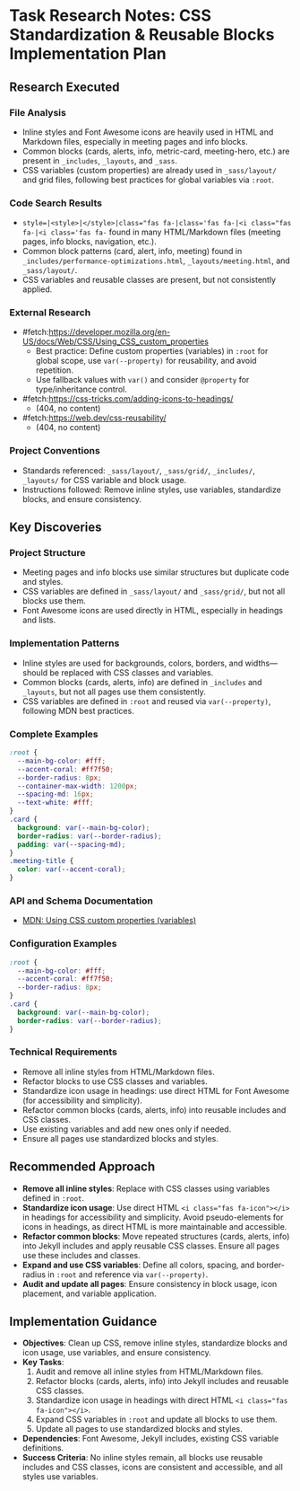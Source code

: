 <!-- markdownlint-disable-file -->

# Task Research Notes: CSS Standardization & Reusable Blocks Implementation Plan

## Research Executed

### File Analysis

- Inline styles and Font Awesome icons are heavily used in HTML and Markdown files, especially in meeting pages and info blocks.
- Common blocks (cards, alerts, info, metric-card, meeting-hero, etc.) are present in `_includes`, `_layouts`, and `_sass`.
- CSS variables (custom properties) are already used in `_sass/layout/` and grid files, following best practices for global variables via `:root`.

### Code Search Results

- `style=|<style>|</style>|class="fas fa-|class='fas fa-|<i class="fas fa-|<i class='fas fa-` found in many HTML/Markdown files (meeting pages, info blocks, navigation, etc.).
- Common block patterns (card, alert, info, meeting) found in `_includes/performance-optimizations.html`, `_layouts/meeting.html`, and `_sass/layout/`.
- CSS variables and reusable classes are present, but not consistently applied.

### External Research

- #fetch:https://developer.mozilla.org/en-US/docs/Web/CSS/Using_CSS_custom_properties
  - Best practice: Define custom properties (variables) in `:root` for global scope, use `var(--property)` for reusability, and avoid repetition.
  - Use fallback values with `var()` and consider `@property` for type/inheritance control.
- #fetch:https://css-tricks.com/adding-icons-to-headings/
  - (404, no content)
- #fetch:https://web.dev/css-reusability/
  - (404, no content)

### Project Conventions

- Standards referenced: `_sass/layout/`, `_sass/grid/`, `_includes/`, `_layouts/` for CSS variable and block usage.
- Instructions followed: Remove inline styles, use variables, standardize blocks, and ensure consistency.

## Key Discoveries

### Project Structure

- Meeting pages and info blocks use similar structures but duplicate code and styles.
- CSS variables are defined in `_sass/layout/` and `_sass/grid/`, but not all blocks use them.
- Font Awesome icons are used directly in HTML, especially in headings and lists.

### Implementation Patterns

- Inline styles are used for backgrounds, colors, borders, and widths—should be replaced with CSS classes and variables.
- Common blocks (cards, alerts, info) are defined in `_includes` and `_layouts`, but not all pages use them consistently.
- CSS variables are defined in `:root` and reused via `var(--property)`, following MDN best practices.

### Complete Examples

```css
:root {
  --main-bg-color: #fff;
  --accent-coral: #ff7f50;
  --border-radius: 8px;
  --container-max-width: 1200px;
  --spacing-md: 16px;
  --text-white: #fff;
}
.card {
  background: var(--main-bg-color);
  border-radius: var(--border-radius);
  padding: var(--spacing-md);
}
.meeting-title {
  color: var(--accent-coral);
}
```

### API and Schema Documentation

- [MDN: Using CSS custom properties (variables)](https://developer.mozilla.org/en-US/docs/Web/CSS/Using_CSS_custom_properties)

### Configuration Examples

```scss
:root {
  --main-bg-color: #fff;
  --accent-coral: #ff7f50;
  --border-radius: 8px;
}
.card {
  background: var(--main-bg-color);
  border-radius: var(--border-radius);
}
```

### Technical Requirements

- Remove all inline styles from HTML/Markdown files.
- Refactor blocks to use CSS classes and variables.
- Standardize icon usage in headings: use direct HTML for Font Awesome (for accessibility and simplicity).
- Refactor common blocks (cards, alerts, info) into reusable includes and CSS classes.
- Use existing variables and add new ones only if needed.
- Ensure all pages use standardized blocks and styles.

## Recommended Approach

- **Remove all inline styles**: Replace with CSS classes using variables defined in `:root`.
- **Standardize icon usage**: Use direct HTML `<i class="fas fa-icon"></i>` in headings for accessibility and simplicity. Avoid pseudo-elements for icons in headings, as direct HTML is more maintainable and accessible.
- **Refactor common blocks**: Move repeated structures (cards, alerts, info) into Jekyll includes and apply reusable CSS classes. Ensure all pages use these includes and classes.
- **Expand and use CSS variables**: Define all colors, spacing, and border-radius in `:root` and reference via `var(--property)`.
- **Audit and update all pages**: Ensure consistency in block usage, icon placement, and variable application.

## Implementation Guidance

- **Objectives**: Clean up CSS, remove inline styles, standardize blocks and icon usage, use variables, and ensure consistency.
- **Key Tasks**:
  1. Audit and remove all inline styles from HTML/Markdown files.
  2. Refactor blocks (cards, alerts, info) into Jekyll includes and reusable CSS classes.
  3. Standardize icon usage in headings with direct HTML `<i class="fas fa-icon"></i>`.
  4. Expand CSS variables in `:root` and update all blocks to use them.
  5. Update all pages to use standardized blocks and styles.
- **Dependencies**: Font Awesome, Jekyll includes, existing CSS variable definitions.
- **Success Criteria**: No inline styles remain, all blocks use reusable includes and CSS classes, icons are consistent and accessible, and all styles use variables.
